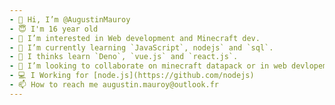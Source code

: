 ```yaml
---
- 👋 Hi, I’m @AugustinMauroy
- 😇 I'm 16 year old
- 👀 I’m interested in Web development and Minecraft dev.
- 🌱 I’m currently learning `JavaScript`, nodejs` and `sql`.
- 🤔 I thinks learn `Deno`, `vue.js` and `react.js`.
- 💞️ I’m looking to collaborate on minecraft datapack or in web devlopement'
- 💻 I Working for [node.js](https://github.com/nodejs)
- 📫 How to reach me augustin.mauroy@outlook.fr
---
```

